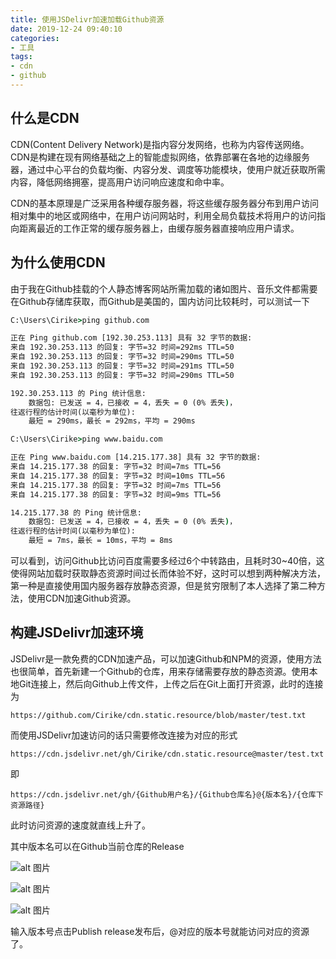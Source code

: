 ```yaml
---
title: 使用JSDelivr加速加载Github资源
date: 2019-12-24 09:40:10
categories:
- 工具
tags:
- cdn
- github
---
```


## 什么是CDN

CDN(Content Delivery Network)是指内容分发网络，也称为内容传送网络。CDN是构建在现有网络基础之上的智能虚拟网络，依靠部署在各地的边缘服务器，通过中心平台的负载均衡、内容分发、调度等功能模块，使用户就近获取所需内容，降低网络拥塞，提高用户访问响应速度和命中率。

CDN的基本原理是广泛采用各种缓存服务器，将这些缓存服务器分布到用户访问相对集中的地区或网络中，在用户访问网站时，利用全局负载技术将用户的访问指向距离最近的工作正常的缓存服务器上，由缓存服务器直接响应用户请求。

## 为什么使用CDN

由于我在Github挂载的个人静态博客网站所需加载的诸如图片、音乐文件都需要在Github存储库获取，而Github是美国的，国内访问比较耗时，可以测试一下

```cmd
C:\Users\Cirike>ping github.com

正在 Ping github.com [192.30.253.113] 具有 32 字节的数据:
来自 192.30.253.113 的回复: 字节=32 时间=292ms TTL=50
来自 192.30.253.113 的回复: 字节=32 时间=290ms TTL=50
来自 192.30.253.113 的回复: 字节=32 时间=291ms TTL=50
来自 192.30.253.113 的回复: 字节=32 时间=290ms TTL=50

192.30.253.113 的 Ping 统计信息:
    数据包: 已发送 = 4，已接收 = 4，丢失 = 0 (0% 丢失)，
往返行程的估计时间(以毫秒为单位):
    最短 = 290ms，最长 = 292ms，平均 = 290ms

C:\Users\Cirike>ping www.baidu.com

正在 Ping www.baidu.com [14.215.177.38] 具有 32 字节的数据:
来自 14.215.177.38 的回复: 字节=32 时间=7ms TTL=56
来自 14.215.177.38 的回复: 字节=32 时间=10ms TTL=56
来自 14.215.177.38 的回复: 字节=32 时间=7ms TTL=56
来自 14.215.177.38 的回复: 字节=32 时间=9ms TTL=56

14.215.177.38 的 Ping 统计信息:
    数据包: 已发送 = 4，已接收 = 4，丢失 = 0 (0% 丢失)，
往返行程的估计时间(以毫秒为单位):
    最短 = 7ms，最长 = 10ms，平均 = 8ms
```

可以看到，访问Github比访问百度需要多经过6个中转路由，且耗时30~40倍，这使得网站加载时获取静态资源时间过长而体验不好，这时可以想到两种解决方法，第一种是直接使用国内服务器存放静态资源，但是贫穷限制了本人选择了第二种方法，使用CDN加速Github资源。

## 构建JSDelivr加速环境

JSDelivr是一款免费的CDN加速产品，可以加速Github和NPM的资源，使用方法也很简单，首先新建一个Github的仓库，用来存储需要存放的静态资源。使用本地Git连接上，然后向Github上传文件，上传之后在Git上面打开资源，此时的连接为

```text
https://github.com/Cirike/cdn.static.resource/blob/master/test.txt
```

而使用JSDelivr加速访问的话只需要修改连接为对应的形式

```text
https://cdn.jsdelivr.net/gh/Cirike/cdn.static.resource@master/test.txt
```

即

```text
https://cdn.jsdelivr.net/gh/{Github用户名}/{Github仓库名}@{版本名}/{仓库下资源路径}
```

此时访问资源的速度就直线上升了。

其中版本名可以在Github当前仓库的Release

![alt 图片](https://cdn.jsdelivr.net/gh/Cirike/cdn.static.resource@master/blog_img/1577154346.jpg)



![alt 图片](https://cdn.jsdelivr.net/gh/Cirike/cdn.static.resource@master/blog_img/1577154432.jpg)



![alt 图片](https://cdn.jsdelivr.net/gh/Cirike/cdn.static.resource@master/blog_img/1577154462.jpg)

输入版本号点击Publish release发布后，@对应的版本号就能访问对应的资源了。